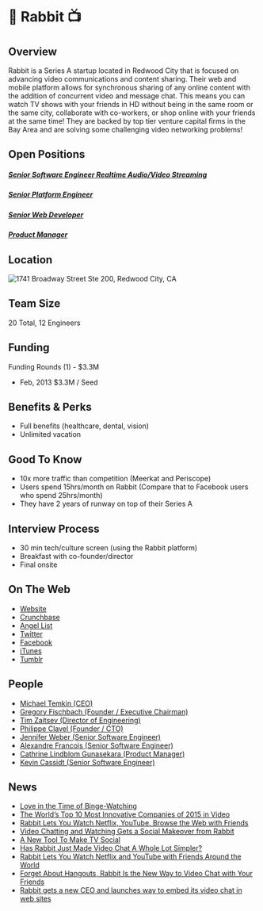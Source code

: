# 🐇 Rabbit 📺

## Overview
Rabbit is a Series A startup located in Redwood City that is focused on advancing video communications and content sharing.  Their web and mobile platform allows for synchronous sharing of any online content with the addition of concurrent video and message chat.  This means you can watch TV shows with your friends in HD without being in the same room or the same city, collaborate with co-workers, or shop online with your friends at the same time!  They are backed by top tier venture capital firms in the Bay Area and are solving some challenging video networking problems!

## Open Positions
##### [Senior Software Engineer Realtime Audio/Video Streaming](senior-software-engineer-realtime-audio-video-streaming.md)
##### [Senior Platform Engineer](senior-software-engineer-platform.md)
##### [Senior Web Developer](senior-web-developer.md)
##### [Product Manager](product-manager.md)

## Location
![1741 Broadway Street Ste 200, Redwood City, CA](http://maps.googleapis.com/maps/api/staticmap?center=1741+Broadway+Street,+Redwood+City,+CA&zoom=13&scale=false&size=600x300&maptype=roadmap&format=png&visual_refresh=true&markers=size:mid%7Ccolor:0xff0000%7Clabel:%7C1741+Broadway+Street,+Redwood+City,+CA)  

## Team Size
20 Total, 12 Engineers

## Funding
Funding Rounds (1) - $3.3M
+ Feb, 2013	$3.3M / Seed

## Benefits & Perks
+ Full benefits (healthcare, dental, vision)
+ Unlimited vacation

## Good To Know
+ 10x more traffic than competition (Meerkat  and Periscope)
+ Users spend 15hrs/month on Rabbit (Compare that to Facebook users who spend 25hrs/month)
+ They have 2 years of runway on top of their Series A

## Interview Process
+ 30 min tech/culture screen (using the Rabbit platform)
+ Breakfast with co-founder/director
+ Final onsite

## On The Web
+ [Website](https://www.rabb.it/)  
+ [Crunchbase](https://www.crunchbase.com/organization/rabbit)
+ [Angel List](https://angel.co/rabbit-2)
+ [Twitter](https://twitter.com/letsrabbit)  
+ [Facebook](https://www.facebook.com/letsrabbit/)
+ [iTunes](https://itunes.apple.com/app/apple-store/id1034629715?mt=8)  
+ [Tumblr](http://letsrabbit.tumblr.com/)  

## People
+ [Michael Temkin (CEO)](https://www.linkedin.com/in/michaeltemkin)
+ [Gregory Fischbach (Founder / Executive Chairman)](https://www.linkedin.com/in/gregoryfischbach)  
+ [Tim Zaitsev (Director of Engineering)](https://www.linkedin.com/in/tzaitsev)  
+ [Philippe Clavel (Founder / CTO)](https://www.linkedin.com/in/pclavel)  
+ [Jennifer Weber (Senior Software Engineer)](https://www.linkedin.com/in/jennifercweber)  
+ [Alexandre Francois (Senior Software Engineer)](https://www.linkedin.com/in/alexandrefrancois)  
+ [Cathrine Lindblom Gunasekara (Product Manager)](https://www.linkedin.com/in/cathrinelindblomgunasekara)  
+ [Kevin Cassidt (Senior Software Engineer)](https://www.linkedin.com/in/kevincassidyjr)

## News
+ [Love in the Time of Binge-Watching](http://www.nytimes.com/2015/02/15/style/love-in-the-time-of-binge-watching.html)
+ [The World’s Top 10 Most Innovative Companies of 2015 in Video](http://www.fastcompany.com/3041667/most-innovative-companies-2015/the-worlds-top-10-most-innovative-companies-of-2015-in-video)
+ [Rabbit Lets You Watch Netflix, YouTube, Browse the Web with Friends](http://lifehacker.com/rabbit-lets-you-watch-netflix-youtube-browse-the-web-1678199419)
+ [Video Chatting and Watching Gets a Social Makeover from Rabbit](http://www.xconomy.com/new-york/2014/08/25/video-chatting-and-watching-gets-a-social-makeover-from-rabbit/)
+ [A New Tool To Make TV Social](http://newmediarockstars.com/2014/08/a-new-tool-to-make-tv-social/)
+ [Has Rabbit Just Made Video Chat A Whole Lot Simpler?](http://www.webrtcworld.com/topics/webrtc-world/articles/387171-has-rabbit-just-made-video-chat-whole-lot.htm)
+ [Rabbit Lets You Watch Netflix and YouTube with Friends Around the World](https://www.yahoo.com/tech/rabbit-lets-you-watch-netflix-and-youtube-with-friends-95284983869.html)
+ [Forget About Hangouts, Rabbit Is the New Way to Video Chat with Your Friends](http://socialgeek.co/startups/rabbit-video-chat/)
+ [Rabbit gets a new CEO and launches way to embed its video chat in web sites](http://venturebeat.com/2013/12/11/rabbit-gets-a-new-ceo-and-launches-way-to-embed-its-video-chat-in-web-sites/)
